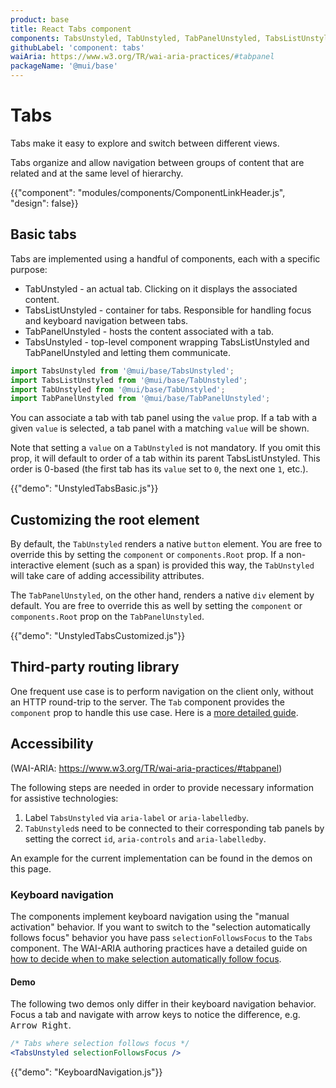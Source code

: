 ```yaml
---
product: base
title: React Tabs component
components: TabsUnstyled, TabUnstyled, TabPanelUnstyled, TabsListUnstyled
githubLabel: 'component: tabs'
waiAria: https://www.w3.org/TR/wai-aria-practices/#tabpanel
packageName: '@mui/base'
---
```


# Tabs

<p class="description">Tabs make it easy to explore and switch between different views.</p>

Tabs organize and allow navigation between groups of content that are related and at the same level of hierarchy.

{{"component": "modules/components/ComponentLinkHeader.js", "design": false}}

## Basic tabs

Tabs are implemented using a handful of components, each with a specific purpose:

- TabUnstyled - an actual tab. Clicking on it displays the associated content.
- TabsListUnstyled - container for tabs. Responsible for handling focus and keyboard navigation between tabs.
- TabPanelUnstyled - hosts the content associated with a tab.
- TabsUnstyled - top-level component wrapping TabsListUnstyled and TabPanelUnstyled and letting them communicate.

```js
import TabsUnstyled from '@mui/base/TabsUnstyled';
import TabsListUnstyled from '@mui/base/TabUnstyled';
import TabUnstyled from '@mui/base/TabUnstyled';
import TabPanelUnstyled from '@mui/base/TabPanelUnstyled';
```

You can associate a tab with tab panel using the `value` prop.
If a tab with a given `value` is selected, a tab panel with a matching `value` will be shown.

Note that setting a `value` on a `TabUnstyled` is not mandatory.
If you omit this prop, it will default to order of a tab within its parent TabsListUnstyled.
This order is 0-based (the first tab has its `value` set to `0`, the next one `1`, etc.).

{{"demo": "UnstyledTabsBasic.js"}}

## Customizing the root element

By default, the `TabUnstyled` renders a native `button` element.
You are free to override this by setting the `component` or `components.Root` prop.
If a non-interactive element (such as a span) is provided this way, the `TabUnstyled` will take care of adding accessibility attributes.

The `TabPanelUnstyled`, on the other hand, renders a native `div` element by default.
You are free to override this as well by setting the `component` or `components.Root` prop on the `TabPanelUnstyled`.

{{"demo": "UnstyledTabsCustomized.js"}}

## Third-party routing library

One frequent use case is to perform navigation on the client only, without an HTTP round-trip to the server.
The `Tab` component provides the `component` prop to handle this use case.
Here is a [more detailed guide](/guides/routing/#tabs).

## Accessibility

(WAI-ARIA: https://www.w3.org/TR/wai-aria-practices/#tabpanel)

The following steps are needed in order to provide necessary information for assistive technologies:

1. Label `TabsUnstyled` via `aria-label` or `aria-labelledby`.
2. `TabUnstyled`s need to be connected to their corresponding tab panels by setting the correct `id`, `aria-controls` and `aria-labelledby`.

An example for the current implementation can be found in the demos on this page.

### Keyboard navigation

The components implement keyboard navigation using the "manual activation" behavior.
If you want to switch to the "selection automatically follows focus" behavior you have pass `selectionFollowsFocus` to the `Tabs` component.
The WAI-ARIA authoring practices have a detailed guide on [how to decide when to make selection automatically follow focus](https://www.w3.org/TR/wai-aria-practices/#kbd_selection_follows_focus).

#### Demo

The following two demos only differ in their keyboard navigation behavior.
Focus a tab and navigate with arrow keys to notice the difference, e.g. <kbd class="key">Arrow Right</kbd>.

```jsx
/* Tabs where selection follows focus */
<TabsUnstyled selectionFollowsFocus />
```

{{"demo": "KeyboardNavigation.js"}}
